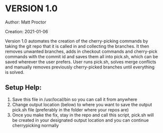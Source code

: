 # VERSION 1.0

Author: Matt Proctor

Creation: 2021-01-06

Version 1.0 automates the creation of the cherry-picking commands by taking the git repo that it is called in
and collecting the branches. It then removes unwanted branches, adds in checkout commands and 
cherry-pick commands with the commit id and saves them all into pick.sh, which can be saved wherever 
the user prefers. User runs pick.sh, solves merge conflicts and manually removes previously cherry-picked
branches until everything is solved.

## Setup Help:
1. Save this file in /usr/local/bin so you can call it from anywhere
2. Change output location (below) to where you want to save the output pick.sh file
	(preferably in the folder where your repos are)
3. Once you make the fix, stay in the repo and call this script, pick.sh will be created in your
	designated output location and you can continue cherrypicking normally
